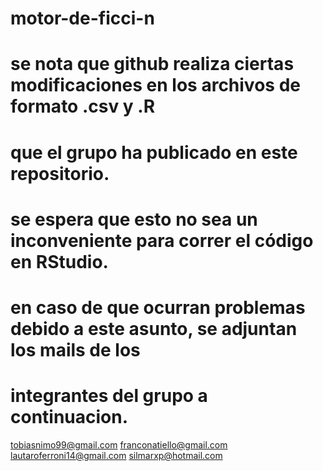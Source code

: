 # motor-de-ficci-n 
# se  nota que github realiza ciertas modificaciones en los archivos de formato .csv y .R
# que el grupo ha publicado en este repositorio.
# se espera que esto no sea un inconveniente para correr el código en RStudio.
# en caso de que ocurran problemas debido a este asunto, se adjuntan los mails  de  los
# integrantes del grupo a continuacion.
tobiasnimo99@gmail.com
franconatiello@gmail.com
lautaroferroni14@gmail.com
silmarxp@hotmail.com
